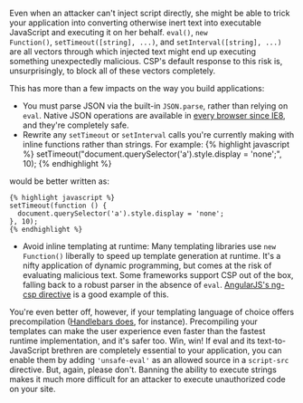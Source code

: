 


<p class="intro">
Even when an attacker can't inject script directly, she might be able to trick
your application into converting otherwise inert text into executable JavaScript
and executing it on her behalf. <code>eval()</code>, <code>new
Function()</code>, <code>setTimeout([string], ...)</code>, and
<code>setInterval([string], ...)</code> are all vectors through which injected
text might end up executing something unexpectedly malicious. CSP's default
response to this risk is, unsurprisingly, to block all of these vectors
completely.
</p>

This has more than a few impacts on the way you build applications:

*   You must parse JSON via the built-in `JSON.parse`, rather than relying on
    `eval`. Native JSON operations are available in
    [every browser since IE8](http://caniuse.com/#feat=json), and they're
    completely safe.
*   Rewrite any `setTimeout` or `setInterval` calls you're currently making
    with inline functions rather than strings. For example:
    {% highlight javascript %}
      setTimeout("document.querySelector('a').style.display = 'none';", 10);
    {% endhighlight %}

would be better written as:

    {% highlight javascript %}
    setTimeout(function () {
      document.querySelector('a').style.display = 'none';
    }, 10);
    {% endhighlight %}

*   Avoid inline templating at runtime: Many templating libraries use `new
    Function()` liberally to speed up template generation at runtime. It's a
    nifty application of dynamic programming, but comes at the risk of
    evaluating malicious text. Some frameworks support CSP out of the box,
    falling back to a robust parser in the absence of `eval`.
    [AngularJS's ng-csp directive](http://docs.angularjs.org/api/angular.module.ng.$compileProvider.directive.ngCsp)
    is a good example of this.

You're even better off, however, if your templating language of choice offers
precompilation ([Handlebars does](http://handlebarsjs.com/precompilation.html),
for instance). Precompiling your templates can make the user experience even
faster than the fastest runtime implementation, and it's safer too. Win, win!
If eval and its text-to-JavaScript brethren are completely essential to your
application, you can enable them by adding `'unsafe-eval'` as an allowed source
in a `script-src` directive. But, again, please don't. Banning the ability to
execute strings makes it much more difficult for an attacker to execute
unauthorized code on your site.



